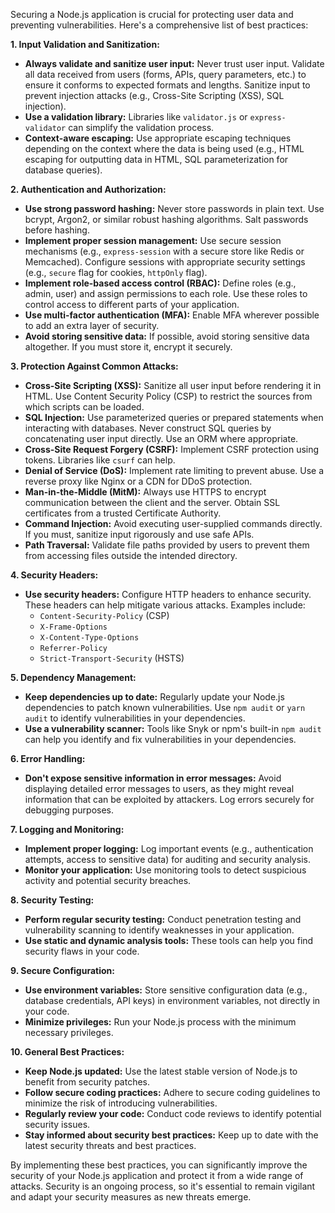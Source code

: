 Securing a Node.js application is crucial for protecting user data and preventing vulnerabilities. Here's a comprehensive list of best practices:

**1. Input Validation and Sanitization:**

* **Always validate and sanitize user input:** Never trust user input.  Validate all data received from users (forms, APIs, query parameters, etc.) to ensure it conforms to expected formats and lengths. Sanitize input to prevent injection attacks (e.g., Cross-Site Scripting (XSS), SQL injection).
* **Use a validation library:** Libraries like `validator.js` or `express-validator` can simplify the validation process.
* **Context-aware escaping:** Use appropriate escaping techniques depending on the context where the data is being used (e.g., HTML escaping for outputting data in HTML, SQL parameterization for database queries).

**2. Authentication and Authorization:**

* **Use strong password hashing:** Never store passwords in plain text. Use bcrypt, Argon2, or similar robust hashing algorithms.  Salt passwords before hashing.
* **Implement proper session management:** Use secure session mechanisms (e.g., `express-session` with a secure store like Redis or Memcached). Configure sessions with appropriate security settings (e.g., `secure` flag for cookies, `httpOnly` flag).
* **Implement role-based access control (RBAC):** Define roles (e.g., admin, user) and assign permissions to each role.  Use these roles to control access to different parts of your application.
* **Use multi-factor authentication (MFA):**  Enable MFA wherever possible to add an extra layer of security.
* **Avoid storing sensitive data:** If possible, avoid storing sensitive data altogether. If you must store it, encrypt it securely.

**3. Protection Against Common Attacks:**

* **Cross-Site Scripting (XSS):**  Sanitize all user input before rendering it in HTML. Use Content Security Policy (CSP) to restrict the sources from which scripts can be loaded.
* **SQL Injection:**  Use parameterized queries or prepared statements when interacting with databases. Never construct SQL queries by concatenating user input directly.  Use an ORM where appropriate.
* **Cross-Site Request Forgery (CSRF):** Implement CSRF protection using tokens.  Libraries like `csurf` can help.
* **Denial of Service (DoS):** Implement rate limiting to prevent abuse. Use a reverse proxy like Nginx or a CDN for DDoS protection.
* **Man-in-the-Middle (MitM):** Always use HTTPS to encrypt communication between the client and the server.  Obtain SSL certificates from a trusted Certificate Authority.
* **Command Injection:**  Avoid executing user-supplied commands directly. If you must, sanitize input rigorously and use safe APIs.
* **Path Traversal:**  Validate file paths provided by users to prevent them from accessing files outside the intended directory.

**4. Security Headers:**

* **Use security headers:** Configure HTTP headers to enhance security.  These headers can help mitigate various attacks.  Examples include:
    * `Content-Security-Policy` (CSP)
    * `X-Frame-Options`
    * `X-Content-Type-Options`
    * `Referrer-Policy`
    * `Strict-Transport-Security` (HSTS)

**5. Dependency Management:**

* **Keep dependencies up to date:** Regularly update your Node.js dependencies to patch known vulnerabilities.  Use `npm audit` or `yarn audit` to identify vulnerabilities in your dependencies.
* **Use a vulnerability scanner:** Tools like Snyk or npm's built-in `npm audit` can help you identify and fix vulnerabilities in your dependencies.

**6. Error Handling:**

* **Don't expose sensitive information in error messages:** Avoid displaying detailed error messages to users, as they might reveal information that can be exploited by attackers. Log errors securely for debugging purposes.

**7. Logging and Monitoring:**

* **Implement proper logging:** Log important events (e.g., authentication attempts, access to sensitive data) for auditing and security analysis.
* **Monitor your application:** Use monitoring tools to detect suspicious activity and potential security breaches.

**8. Security Testing:**

* **Perform regular security testing:** Conduct penetration testing and vulnerability scanning to identify weaknesses in your application.
* **Use static and dynamic analysis tools:** These tools can help you find security flaws in your code.

**9. Secure Configuration:**

* **Use environment variables:** Store sensitive configuration data (e.g., database credentials, API keys) in environment variables, not directly in your code.
* **Minimize privileges:** Run your Node.js process with the minimum necessary privileges.

**10. General Best Practices:**

* **Keep Node.js updated:** Use the latest stable version of Node.js to benefit from security patches.
* **Follow secure coding practices:** Adhere to secure coding guidelines to minimize the risk of introducing vulnerabilities.
* **Regularly review your code:** Conduct code reviews to identify potential security issues.
* **Stay informed about security best practices:** Keep up to date with the latest security threats and best practices.

By implementing these best practices, you can significantly improve the security of your Node.js application and protect it from a wide range of attacks.  Security is an ongoing process, so it's essential to remain vigilant and adapt your security measures as new threats emerge.
